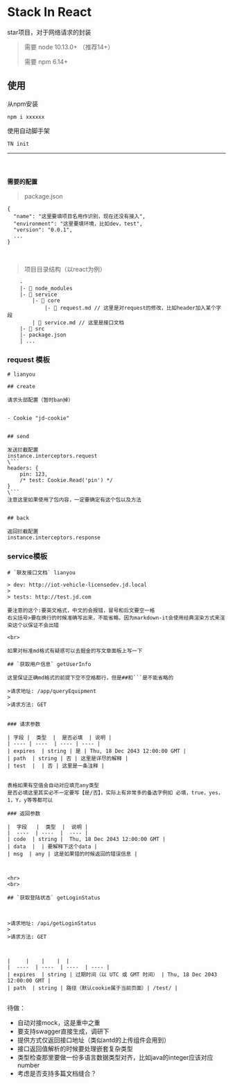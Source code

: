 
# Stack In React
star项目，对于网络请求的封装


> 需要 node 10.13.0+  （推荐14+） 
>
> 需要 npm 6.14+

## 使用

从npm安装
```
npm i xxxxxx
```

使用自动脚手架
```
TN init
```


---

<br>

### `需要的配置`

> package.json

```
{
  "name": "这里要填项目名用作识别，现在还没有接入",
  "environment": "这里要填环境，比如dev，test",
  "version": "0.0.1",
  ...
}
```

<br>

> 项目目录结构（以react为例）

```
    -
    |- 📁 node_modules
    |- 📁 service
        |- 📁 core
            |- 📃 request.md // 这里是对request的修改，比如header加入某个字段
        | 📃 service.md // 这里是接口文档
    |- 📁 src
    |- package.json
    | ...

```

### request 模板
```
# lianyou

## create

请求头部配置（暂时ban掉）


- Cookie "jd-cookie" 


## send 

发送拦截配置
instance.interceptors.request
\```
headers: {
    pin: 123,
    /* test: Cookie.Read('pin') */
}
\```
注意这里如果使用了包内容，一定要确定有这个包以及方法


## back

返回拦截配置
instance.interceptors.response

```

### service模板
```
# `联友接口文档` lianyou

> dev: http://iot-vehicle-licensedev.jd.local
>
> tests: http://test.jd.com

要注意的这个:要英文格式，中文的会报错，冒号和后文要空一格
右尖括号>要在换行的时候准确写出来，不能省略，因为markdown-it会使用经典渲染方式来渲染这个以保证不会出错

<br>

如果对标准md格式有疑惑可以去掘金的写文章面板上写一下

## `获取用户信息` getUserInfo 

这里保证正确md格式的前提下空不空格都行，但是##和```是不能省略的

>请求地址: /app/queryEquipment
>
>请求方法: GET


### 请求参数

| 字段 |  类型  |  是否必填  | 说明 | 
| ---- | ----  | ---- | ---- | 
| expires  | string | 是 | Thu, 18 Dec 2043 12:00:00 GMT | 
| path  | string | 否 | 这里是详尽的解释 | 
| test  |  | 否 | 这里是一条注释 | 


表格如果有空值会自动对应填充any类型
是否必填这里其实必不一定要写【是/否】，实际上有非常多的备选字例如 必填，true，yes，1，Y，y等等都可以

### 返回参数

|  字段   |  类型  |  说明 | 
|  ----  | ----  |  ---- | 
| code  | string |  Thu, 18 Dec 2043 12:00:00 GMT | 
| data  |  | 要解释下这个data | 
| msg  | any | 这是如果错的时候返回的错误信息 | 



<hr>
<br>

## `获取登陆状态` getLoginStatus



>请求地址: /api/getLoginStatus
>
>请求方法: GET



|     |    |    |  | 
|  ----  | ----  | ----  | ---- | 
| expires  | string | 过期时间（以 UTC 或 GMT 时间） | Thu, 18 Dec 2043 12:00:00 GMT | 
| path  | string | 路径（默认cookie属于当前页面）| /test/ | 


```

待做：

* 自动对接mock，这是重中之重
* 要支持swagger直接生成，调研下
* 提供方式仅返回接口地址（类似antd的上传组件会用到）
* 接口返回值解析的时候要处理嵌套复杂类型
* 类型检查那里要做一份多语言数据类型对齐，比如java的integer应该对应number
* 考虑是否支持多篇文档缝合？

